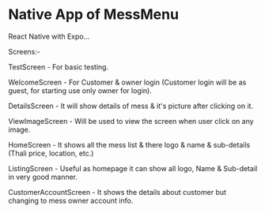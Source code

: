 # Native App of MessMenu

React Native with Expo...

Screens:-

TestScreen - For basic testing.

WelcomeScreen - For Customer & owner login (Customer login will be as guest, for starting use only owner for login).

DetailsScreen - It will show details of mess & it's picture after clicking on it.

ViewImageScreen - Will be used to view the screen when user click on any image.

HomeScreen - It shows all the mess list & there logo & name & sub-details (Thali price, location, etc.)

ListingScreen - Useful as homepage it can show all logo, Name & Sub-detail in very good manner.

CustomerAccountScreen - It shows the details about customer but changing to mess owner account info.
